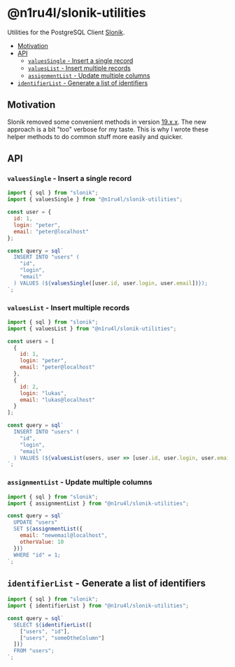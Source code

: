 # @n1ru4l/slonik-utilities

Utilities for the PostgreSQL Client [Slonik](https://github.com/gajus/slonik#readme).

<!-- START doctoc generated TOC please keep comment here to allow auto update -->
<!-- DON'T EDIT THIS SECTION, INSTEAD RE-RUN doctoc TO UPDATE -->


- [Motivation](#motivation)
- [API](#api)
  - [`valuesSingle` - Insert a single record](#valuessingle---insert-a-single-record)
  - [`valuesList` - Insert multiple records](#valueslist---insert-multiple-records)
  - [`assignmentList` - Update multiple columns](#assignmentlist---update-multiple-columns)
- [`identifierList` - Generate a list of identifiers](#identifierlist---generate-a-list-of-identifiers)

<!-- END doctoc generated TOC please keep comment here to allow auto update -->

## Motivation

Slonik removed some convenient methods in version [19.x.x](https://github.com/gajus/slonik/releases/tag/v19.0.0). The new approach is a bit "too" verbose for my taste. This is why I wrote these helper methods to do common stuff more easily and quicker.

## API

### `valuesSingle` - Insert a single record

```js
import { sql } from "slonik";
import { valuesSingle } from "@n1ru4l/slonik-utilities";

const user = {
  id: 1,
  login: "peter",
  email: "peter@localhost"
};

const query = sql`
  INSERT INTO "users" (
    "id",
    "login",
    "email"
  ) VALUES (${valuesSingle([user.id, user.login, user.email])});
`;
```

### `valuesList` - Insert multiple records

```js
import { sql } from "slonik";
import { valuesList } from "@n1ru4l/slonik-utilities";

const users = [
  {
    id: 1,
    login: "peter",
    email: "peter@localhost"
  },
  {
    id: 2,
    login: "lukas",
    email: "lukas@localhost"
  }
];

const query = sql`
  INSERT INTO "users" (
    "id",
    "login",
    "email"
  ) VALUES (${valuesList(users, user => [user.id, user.login, user.email])});
`;
```

### `assignmentList` - Update multiple columns

```js
import { sql } from "slonik";
import { assignmentList } from "@n1ru4l/slonik-utilities";

const query = sql`
  UPDATE "users"
  SET ${assignmentList({
    email: "newemail@localhost",
    otherValue: 10
  })}
  WHERE "id" = 1;
`;
```

## `identifierList` - Generate a list of identifiers

```js
import { sql } from "slonik";
import { identifierList } from "@n1ru4l/slonik-utilities";

const query = sql`
  SELECT ${identifierList([
    ["users", "id"],
    ["users", "someOtheColumn"]
  ])}
  FROM "users";
`;
```
